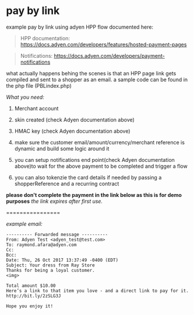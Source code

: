 # pay by link

example pay by link using adyen HPP flow documented here:

> HPP documentation: https://docs.adyen.com/developers/features/hosted-payment-pages

> Notifications: https://docs.adyen.com/developers/payment-notifications

what actually happens behing the scenes is that an HPP page link gets compiled and sent to a shopper as an email. 
a sample code can be found in the php file (PBLindex.php)

*What you need:*
1. Merchant account
2. skin created (check Adyen documentation above)
3. HMAC key (check Adyen documentation above)
4. make sure the customer email/amount/currency/merchant reference is dynamic and build some logic around it
5. you can setup notifications end point(check Adyen documentation above)to wait for the above payment to be completed and trigger a flow

6. you can also tokenzie the card details if needed by passing a shopperReference and a recurring contract



 **please don't complete the payment in the link below as this is for demo purposes**
 *the link expires after first use.*
 
================

*example email:*
```
---------- Forwarded message ----------
From: Adyen Test <adyen_test@test.com>
To: raymond.afara@adyen.com
Cc: 
Bcc: 
Date: Thu, 26 Oct 2017 13:37:49 -0400 (EDT)
Subject: Your dress from Ray Store
Thanks for being a loyal customer.
<img>
	
Total amount $10.00
Here’s a link to that item you love - and a direct link to pay for it. http://bit.ly/2zSLG3J   

Hope you enjoy it!
```
